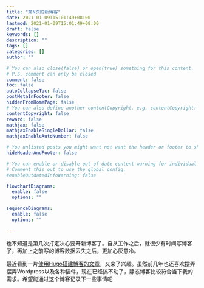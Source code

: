 ```yaml
---
title: "第N次的新博客"
date: 2021-01-09T15:01:49+08:00
lastmod: 2021-01-09T15:01:49+08:00
draft: false
keywords: []
description: ""
tags: []
categories: []
author: ""

# You can also close(false) or open(true) something for this content.
# P.S. comment can only be closed
comment: false
toc: false
autoCollapseToc: false
postMetaInFooter: false
hiddenFromHomePage: false
# You can also define another contentCopyright. e.g. contentCopyright: "This is another copyright."
contentCopyright: false
reward: false
mathjax: false
mathjaxEnableSingleDollar: false
mathjaxEnableAutoNumber: false

# You unlisted posts you might want not want the header or footer to show
hideHeaderAndFooter: false

# You can enable or disable out-of-date content warning for individual post.
# Comment this out to use the global config.
#enableOutdatedInfoWarning: false

flowchartDiagrams:
  enable: false
  options: ""

sequenceDiagrams: 
  enable: false
  options: ""

---
```


也不知道是第几次打定决心要开新博客了。自从工作之后，就很少有时间写博客了，再加上之前写的博客数据丢失之后，更加心灰意冷。

最近看到一片[使用Hugo搭建博客的文章](http://www.binfromfd.cn/post/blog_hugo/?hmsr=toutiao.io&utm_medium=toutiao.io&utm_source=toutiao.io)，又来了兴趣。虽然前几年也还喜欢摆弄摆弄Wordpress以及各种插件，现在已经搞不动了，静态博客比较符合当下我的需求。希望能通过这个博客记录下一些事情吧

